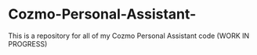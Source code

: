 # Cozmo-Personal-Assistant-
This is a repository for all of my Cozmo Personal Assistant code (WORK IN PROGRESS)
